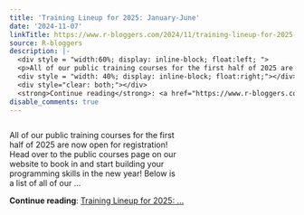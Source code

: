 ```yaml
---
title: 'Training Lineup for 2025: January-June'
date: '2024-11-07'
linkTitle: https://www.r-bloggers.com/2024/11/training-lineup-for-2025-january-june/
source: R-bloggers
description: |-
  <div style = "width:60%; display: inline-block; float:left; ">
  <p>All of our public training courses for the first half of 2025 are now open for registration! Head over to the public courses page on our website to book in and start building your programming skills in the new year! Below is a list of all of our ...</p></div>
  <div style = "width: 40%; display: inline-block; float:right;"></div>
  <div style="clear: both;"></div>
  <strong>Continue reading</strong>: <a href="https://www.r-bloggers.com/2024/11/training-lineup-for-2025-january-june/">Training Lineup for 2025: ...
disable_comments: true
---
```

<div style = "width:60%; display: inline-block; float:left; ">
<p>All of our public training courses for the first half of 2025 are now open for registration! Head over to the public courses page on our website to book in and start building your programming skills in the new year! Below is a list of all of our ...</p></div>
<div style = "width: 40%; display: inline-block; float:right;"></div>
<div style="clear: both;"></div>
<strong>Continue reading</strong>: <a href="https://www.r-bloggers.com/2024/11/training-lineup-for-2025-january-june/">Training Lineup for 2025: ...